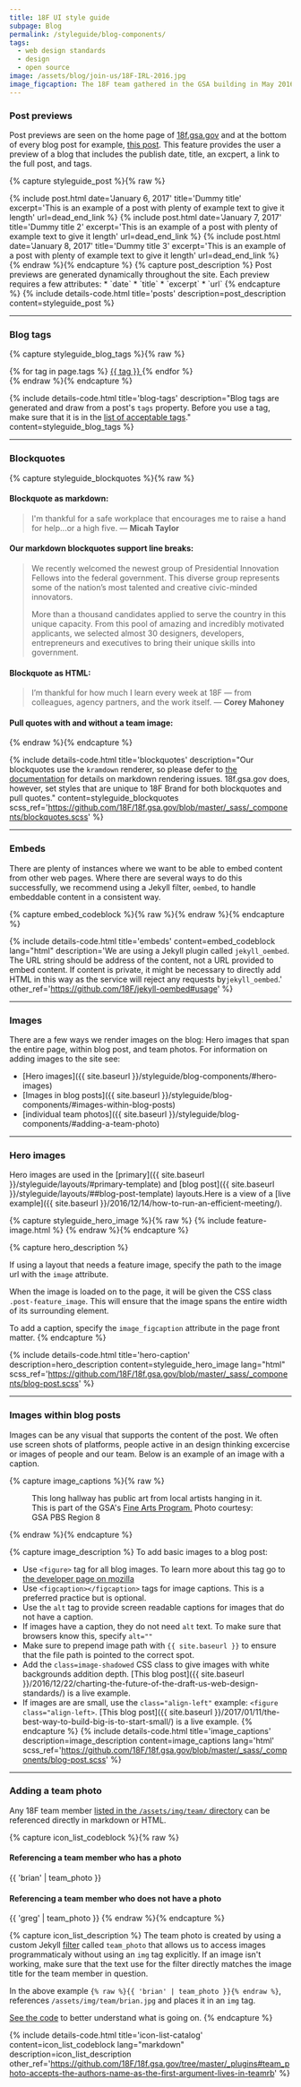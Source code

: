 ```yaml
---
title: 18F UI style guide
subpage: Blog
permalink: /styleguide/blog-components/
tags:
  - web design standards
  - design
  - open source
image: /assets/blog/join-us/18F-IRL-2016.jpg
image_figcaption: The 18F team gathered in the GSA building in May 2016.
---
```


### Post previews

Post previews are seen on the home page of [18f.gsa.gov](https://18f.gsa.gov/) and at the bottom of every blog post for example, [this post](https://18f.gsa.gov/2017/03/21/nasa-journey-with-us-web-design-standards/). This feature provides the user a preview of a blog that includes the publish date, title, an excpert, a link to the full post, and tags.

{% capture styleguide_post %}{% raw %}
<section class="usa-grid-full usa-section posts_feature">
  {% include post.html
    date='January 6, 2017'
    title='Dummy title'
    excerpt='This is an example of a post with plenty of example text to give it length'
    url=dead_end_link
  %}
  {% include post.html
    date='January 7, 2017'
    title='Dummy title 2'
    excerpt='This is an example of a post with plenty of example text to give it length'
    url=dead_end_link
  %}
  {% include post.html
    date='January 8, 2017'
    title='Dummy title 3'
    excerpt='This is an example of a post with plenty of example text to give it length'
    url=dead_end_link
  %}
</section>
{% endraw %}{% endcapture %}
{% capture post_description %}
Post previews are generated dynamically throughout the site. Each preview requires a few attributes:
* `date`
* `title`
* `excerpt`
* `url`
{% endcapture %}
{% include details-code.html
   title='posts'
   description=post_description
   content=styleguide_post
%}

---

### Blog tags

{% capture styleguide_blog_tags %}{% raw %}
<section class="usa-grid-full">
  <span class="post-tags" itemprop="keywords">
    {% for tag in page.tags %}
      <a class="usa-label" href="{{ site.baseurl }}/{{ site.tag_dir }}/{{ tag | slugify }}/">{{ tag }}
      </a>
    {% endfor %}
  </span>
</section>
{% endraw %}{% endcapture %}

{% include details-code.html
   title='blog-tags'
   description="Blog tags are generated and draw from a post's `tags` property. Before you use a tag, make sure that it is in the [list of acceptable tags](https://github.com/18F/18f.gsa.gov/blob/master/tests/schema/tags.yml)."
   content=styleguide_blog_tags
%}

---

### Blockquotes

{% capture styleguide_blockquotes %}{% raw %}
#### Blockquote as markdown:
> I'm thankful for a safe workplace that encourages me to raise a hand for help...or a high five. — **Micah Taylor**

#### Our markdown blockquotes support line breaks:
> We recently welcomed the newest group of Presidential Innovation
> Fellows into the federal government. This diverse group represents
> some of the nation’s most talented and creative civic-minded
> innovators.
>
> More than a thousand candidates applied to serve the country in this
> unique capacity. From this pool of amazing and incredibly motivated
> applicants, we selected almost 30 designers, developers, entrepreneurs
> and executives to bring their unique skills into government.

#### Blockquote as HTML:
<blockquote>
  I’m thankful for how much I learn every week at 18F — from colleagues, agency partners, and the work itself. — <strong>Corey Mahoney</strong>
</blockquote>

#### Pull quotes with and without a team image:

{% endraw %}{% endcapture %}

{% include details-code.html
   title='blockquotes'
   description="Our blockquotes use the `kramdown` renderer, so please defer to [the documentation](https://kramdown.gettalong.org/quickref.html#blockquotes) for details on markdown rendering issues. 18f.gsa.gov does, however, set styles that are unique to 18F Brand for both blockquotes and pull quotes."
   content=styleguide_blockquotes
   scss_ref='https://github.com/18F/18f.gsa.gov/blob/master/_sass/_components/blockquotes.scss'
%}

---

### Embeds

There are plenty of instances where we want to be able to embed content from other web pages. Where there are several ways to do this successfully, we recommend using a Jekyll filter, `oembed`, to handle embeddable content in a consistent way.

{% capture embed_codeblock %}{% raw %}{% endraw %}{% endcapture %}


{% include details-code.html
   title='embeds'
   content=embed_codeblock
   lang="html"
   description='We are using a Jekyll plugin called `jekyll_oembed`. The URL string should be address of the content, not a URL provided to embed content. If content is private, it might be necessary to directly add HTML in this way as the service will reject any requests by`jekyll_oembed`.'
   other_ref='https://github.com/18F/jekyll-oembed#usage'
%}

---

### Images

There are a few ways we render images on the blog: Hero images that span the entire page, within blog post, and team photos. For information on adding images to the site see:

- [Hero images]({{ site.baseurl }}/styleguide/blog-components/#hero-images)
- [Images in blog posts]({{ site.baseurl }}/styleguide/blog-components/#images-within-blog-posts)
- [individual team photos]({{ site.baseurl }}/styleguide/blog-components/#adding-a-team-photo)

---

### Hero images
Hero images are used in the [primary]({{ site.baseurl }}/styleguide/layouts/#primary-template) and [blog post]({{ site.baseurl }}/styleguide/layouts/##blog-post-template) layouts.Here is a view of a [live example]({{ site.baseurl }}/2016/12/14/how-to-run-an-efficient-meeting/).


{% capture styleguide_hero_image %}{% raw %}
{% include feature-image.html %}
{% endraw %}{% endcapture %}

{% capture hero_description %}

If using a layout that needs a feature image, specify the path to the image url with the `image` attribute.

When the image is loaded on to the page, it will be given the CSS class `.post-feature_image`. This will ensure that the image spans the entire width of its surrounding element.

To add a caption, specify the `image_figcaption` attribute in the page front matter.
{% endcapture %}

{% include details-code.html
   title='hero-caption'
   description=hero_description
   content=styleguide_hero_image
   lang="html"
   scss_ref='https://github.com/18F/18f.gsa.gov/blob/master/_sass/_components/blog-post.scss'
%}

---
### Images within blog posts

Images can be any visual that supports the content of the post. We often use screen shots of platforms, people active in an design thinking excercise or images of people and our team.  Below is an example of an image with a caption.

{% capture image_captions %}{% raw %}
<figure>
  <img src="{{ site.baseurl }}/assets/blog/denver/gallery-41.jpg" alt="">
  <figcaption>This long hallway has public art from local artists hanging in it. This is part of the GSA's <a href="http://www.gsa.gov/fa/">Fine Arts Program.</a> Photo courtesy: GSA PBS Region 8</figcaption>
</figure>
{% endraw %}{% endcapture %}

{% capture image_description %}
To add basic images to a blog post:
* Use `<figure>` tag for all blog images. To learn more about this tag go to [the developer page on mozilla](https://developer.mozilla.org/en-US/docs/Web/HTML/Element/figure)
* Use `<figcaption></figcaption>` tags for image captions. This is a preferred practice but is optional.
* Use the `alt` tag to provide screen readable captions for images that do not have a caption.
* If images have a caption, they do not need `alt` text. To make sure that browsers know this, specify `alt=""`
* Make sure to prepend image path with `{{ site.baseurl }}` to ensure that the file path is pointed to the correct spot.
* Add the `class=image-shadowed` CSS class to give images with white backgrounds addition depth. [This blog post]({{ site.baseurl }}/2016/12/22/charting-the-future-of-the-draft-us-web-design-standards/) is a live example.
* If images are are small, use the `class="align-left"` example: `<figure class="align-left>`. [This blog post]({{ site.baseurl }}/2017/01/11/the-best-way-to-build-big-is-to-start-small/) is a live example.
{% endcapture %}
{% include details-code.html
   title='image_captions'
   description=image_description
   content=image_captions
   lang='html'
   scss_ref='https://github.com/18F/18f.gsa.gov/blob/master/_sass/_components/blog-post.scss'
%}


---

### Adding a team photo

Any 18F team member [listed in the `/assets/img/team/` directory](https://github.com/18F/18f.gsa.gov/tree/master/assets/img/team/) can be referenced directly in markdown or HTML.

{% capture icon_list_codeblock %}{% raw %}
#### Referencing a team member who has a photo
{{ 'brian' | team_photo }}

#### Referencing a team member who does not have a photo
{{ 'greg' | team_photo }}
{% endraw %}{% endcapture %}

{% capture icon_list_description %}
The team photo is created by using a custom Jekyll [filter](https://jekyllrb.com/docs/plugins/#liquid-filters) called `team_photo` that allows us to access images programmaticaly without using an `img` tag explicitly. If an image isn't working, make sure that the text use for the filter directly matches the image title for the team member in question.

In the above example `{% raw %}{{ 'brian' | team_photo }}{% endraw %}`, references `/assets/img/team/brian.jpg` and places it in an `img` tag.

[See the code](https://github.com/18F/18f.gsa.gov/blob/master/_plugins/team.rb) to better understand what is going on.
{% endcapture %}

{% include details-code.html
   title='icon-list-catalog'
   content=icon_list_codeblock
   lang="markdown"
   description=icon_list_description
   other_ref='https://github.com/18F/18f.gsa.gov/tree/master/_plugins#team_photo-accepts-the-authors-name-as-the-first-argument-lives-in-teamrb'
%}
